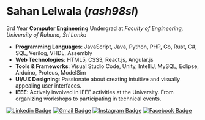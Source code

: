 # Sahan Lelwala  (_rash98sl_)

3rd Year **Computer Engineering** Undergrad at _Faculty of Engineering, University of Ruhuna, Sri Lanka_

- **Programming Languages**: JavaScript, Java, Python, PHP, Go, Rust, C#, SQL, Verilog, VHDL, Assembly
- **Web Technologies**: HTML5, CSS3, React.js, Angular.js
- **Tools & Frameworks**: Visual Studio Code, Unity, IntelliJ, MySQL, Eclipse, Arduino, Proteus, ModelSim
- **UI/UX Designing**: Passionate about creating intuitive and visually appealing user interfaces.
- **IEEE**: Actively involved in IEEE activities at the University. From organizing workshops to participating in technical events.

[![Linkedin Badge](https://img.shields.io/badge/-Sahan_Lelwala-0077B5?style=flat-square&logo=Linkedin&logoColor=white&lik=https://www.linkedin.com/in/sahan-lelwala/)](https://www.linkedin.com/in/sahan-lelwala/)
[![Gmail Badge](https://img.shields.io/badge/-sahanrashmikaslk@gmail.com-c71610?style=flat-square&logo=Gmail&logoColor=white&link=mailto:sahanrashmikaslk@gmail.com)](mailto:sahanrashmiksaslk@gmail.com)
[![Instagram Badge](https://img.shields.io/badge/-_rash_98sl_-FF3B92?style=flat-square&logo=Instagram&logoColor=white&link=https://www.instagram.com/_rash_98sl_/)](https://www.instagram.com/_rash_98sl_/)
[![Facebook Badge](https://img.shields.io/badge/-Sahan_Rashmika-1877F2?style=flat-square&logo=Facebook&logoColor=white&link=https://www.facebook.com/sahan.rashmika.921/)](https://www.facebook.com/sahan.rashmika.921/)


